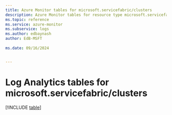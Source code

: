 ```yaml
---
title: Azure Monitor tables for microsoft.servicefabric/clusters
description: Azure Monitor tables for resource type microsoft.servicefabric/clusters
ms.topic: reference
ms.service: azure-monitor
ms.subservice: logs
ms.author: edbaynash
author: EdB-MSFT
   
ms.date: 09/16/2024


---
```


# Log Analytics tables for microsoft.servicefabric/clusters  

[!INCLUDE [table](~/reusable-content/ce-skilling/azure/includes/azure-monitor/reference/tables/microsoft-servicefabric_clusters-include.md)]

